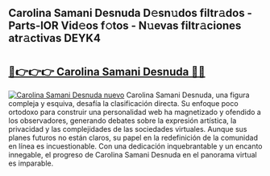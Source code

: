 ## Carolina Samani Desnuda D𝚎sn𝚞dos filtr𝚊dos - Parts-lOR Vid𝚎os f𝚘tos - N𝚞evas filtr𝚊ciones atr𝚊ctivas DEYK4

# <h2><a href="http://mb44a9.tromn.icu/?c=Carolina+Samani+Desnuda">🔗👉👉👉 Carolina Samani Desnuda 🔗🔗</a></h2>

[![Carolina Samani Desnuda nuevo](https://i.imgur.com/pEAQMta.gif)](http://mb44a9.tromn.icu/?c=Carolina+Samani+Desnuda)
Carolina Samani Desnuda, una figura compleja y esquiva, desafía la clasificación directa. Su enfoque poco ortodoxo para construir una personalidad web ha magnetizado y ofendido a los observadores, generando debates sobre la expresión artística, la privacidad y las complejidades de las sociedades virtuales. Aunque sus planes futuros no están claros, su papel en la redefinición de la comunidad en línea es incuestionable. Con una dedicación inquebrantable y un encanto innegable, el progreso de Carolina Samani Desnuda en el panorama virtual es imparable.
